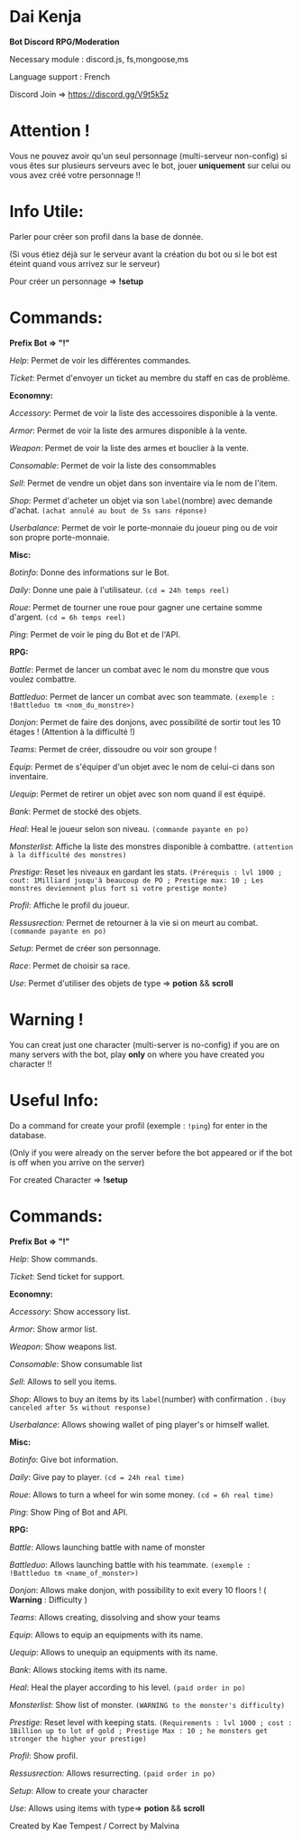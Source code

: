 # Dai Kenja
**Bot Discord RPG/Moderation**

Necessary module : discord.js, fs,mongoose,ms

Language support : French

Discord Join => https://discord.gg/V9t5k5z
# Attention !
Vous ne pouvez avoir qu'un seul personnage (multi-serveur non-config) si vous êtes sur plusieurs serveurs avec le bot, jouer **uniquement** sur celui ou vous avez créé votre personnage !!

# Info Utile:
Parler pour créer son profil dans la base de donnée.

(Si vous étiez déjà sur le serveur avant la création du bot ou si le bot est éteint quand vous arrivez sur le serveur)

Pour créer un personnage => **!setup**
# Commands:
**Prefix Bot => "!"**

_Help_: Permet de voir les différentes commandes.

_Ticket_: Permet d'envoyer un ticket au membre du staff en cas de problème.

**Economny:**

_Accessory_: Permet de voir la liste des accessoires disponible à la vente.

_Armor_: Permet de voir la liste des armures disponible à la vente.

_Weapon_: Permet de voir la liste des armes et bouclier à la vente.

_Consomable_: Permet de voir la liste des consommables
 
_Sell_: Permet de vendre un objet dans son inventaire via le nom de l'item.

_Shop_: Permet d'acheter un objet via son `label`(nombre) avec demande d'achat. `(achat annulé au bout de 5s sans réponse)`

_Userbalance_: Permet de voir le porte-monnaie du joueur ping ou de voir son propre porte-monnaie.

**Misc:**

_Botinfo_: Donne des informations sur le Bot.

_Daily_: Donne une paie à l'utilisateur. `(cd = 24h temps reel)`

_Roue_: Permet de tourner une roue pour gagner une certaine somme d'argent. `(cd = 6h temps reel)`

_Ping_: Permet de voir le ping du Bot et de l'API.

**RPG:**

_Battle_: Permet de lancer un combat avec le nom du monstre que vous voulez combattre.

_Battleduo_: Permet de lancer un combat avec son teammate. `(exemple : !Battleduo tm <nom_du_monstre>)`

_Donjon_: Permet de faire des donjons, avec possibilité de sortir tout les 10 étages ! (Attention à la difficulté !)

_Teams_: Permet de créer, dissoudre ou voir son groupe !

_Equip_: Permet de s'équiper d'un objet avec le nom de celui-ci dans son inventaire.

_Uequip_: Permet de retirer un objet avec son nom quand il est équipé.

_Bank_: Permet de stocké des objets.

_Heal_: Heal le joueur selon son niveau. `(commande payante en po)`

_Monsterlist_: Affiche la liste des monstres disponible à combattre. `(attention à la difficulté des monstres)`

_Prestige_: Reset les niveaux en gardant les stats. `(Prérequis : lvl 1000 ; cout: 1Milliard jusqu'à beaucoup de PO ; Prestige max: 10 ; Les monstres deviennent plus fort si votre prestige monte)`

_Profil_: Affiche le profil du joueur.

_Ressusrection:_ Permet de retourner à la vie si on meurt au combat. `(commande payante en po)`

_Setup_: Permet de créer son personnage.

_Race_: Permet de choisir sa race.

_Use_: Permet d'utiliser des objets de type => **potion** && **scroll**

#

# Warning !
You can creat just one character (multi-server is no-config) if you are on many servers with the bot, play **only** on where you have created you character !!

# Useful Info:
Do a command for create your profil (exemple : `!ping`) for enter in the database.

(Only if you were already on the server before the bot appeared or if the bot is off when you arrive on the server)

For created Character => **!setup**

# Commands:
**Prefix Bot => "!"**

_Help_: Show commands.

_Ticket_: Send ticket for support.

**Economny:**

_Accessory_: Show accessory list.

_Armor_: Show armor list.

_Weapon_: Show weapons list.

_Consomable_: Show consumable list

_Sell_: Allows to sell you items.

_Shop_: Allows to buy an items by its `label`(number) with confirmation . `(buy canceled after 5s without response)`

_Userbalance_: Allows showing wallet of ping player's or himself wallet.

**Misc:**

_Botinfo_: Give bot information.

_Daily_: Give pay to player. `(cd = 24h real time)`

_Roue_: Allows to turn a wheel for win some money. `(cd = 6h real time)` 

_Ping_: Show Ping of Bot and API.

**RPG:**

_Battle_: Allows launching battle with name of monster

_Battleduo_: Allows launching battle with his teammate. `(exemple : !Battleduo tm <name_of_monster>)`

_Donjon_: Allows make donjon, with possibility to exit every 10 floors ! ( **Warning** : Difficulty )

_Teams_: Allows creating, dissolving and show your teams

_Equip_: Allows to equip an equipments with its name.

_Uequip_: Allows to unequip an equipments with its name.

_Bank_: Allows stocking items with its name.

_Heal_: Heal the player according to his level. `(paid order in po)`

_Monsterlist_: Show list of monster. `(WARNING to the monster's difficulty)`

_Prestige_: Reset level with keeping stats. `(Requirements : lvl 1000 ; cost : 1Billion up to lot of gold ; Prestige Max : 10 ; he monsters get stronger the higher your prestige)`

_Profil_: Show profil.

_Ressusrection:_ Allows resurrecting. `(paid order in po)`

_Setup_: Allow to create your character

_Use_: Allows using items with type=> **potion** && **scroll**


Created by Kae Tempest / Correct by Malvina
